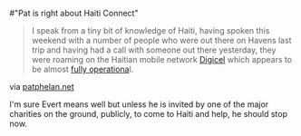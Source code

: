 #"Pat is right about Haiti Connect"


 <div class="posterous_bookmarklet_entry">
 <blockquote class="posterous_long_quote">I speak from a tiny bit of knowledge of Haiti, having spoken this weekend with a number of people who were out there on Havens last trip and having had a call with someone out there yesterday, they were roaming on the Haitian mobile network <a href="http://www.digicelhaiti.com/">Digicel</a> which appears to be almost <a href="http://latinamerica.tmcnet.com/topics/othercountries/articles/73840-digicel-has-92-cell-sites-back-air-haiti.htm">fully operationa</a>l.</blockquote>

<div class="posterous_quote_citation">via <a href="http://patphelan.net/why-i-dont-agree-with-haiti-connect/">patphelan.net</a></div>
 <p>I'm sure Evert means well but unless he is invited by one of the major charities on the ground, publicly, to come to Haiti and help, he should stop now.</p></div>
 